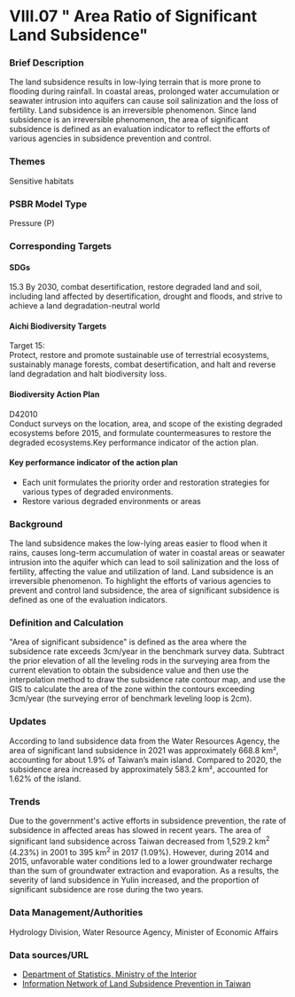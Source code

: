 # VIII.07 " Area Ratio of Significant Land Subsidence"

<script type="text/javascript" src="http://cdn.mathjax.org/mathjax/latest/MathJax.js?config=TeX-AMS-MML_HTMLorMML"></script>

### Brief Description
The land subsidence results in low-lying terrain that is more prone to flooding during rainfall. In coastal areas, prolonged water accumulation or seawater intrusion into aquifers can cause soil salinization and the loss of fertility. Land subsidence is an irreversible phenomenon. Since land subsidence is an irreversible phenomenon, the area of significant subsidence is defined as an evaluation indicator to reflect the efforts of various agencies in subsidence prevention and control.

### Themes
Sensitive habitats
### PSBR Model Type
Pressure (P)
### Corresponding Targets
#### SDGs
15.3 By 2030, combat desertification, restore degraded land and soil, including land affected by desertification, drought and floods, and strive to achieve a land degradation-neutral world
#### Aichi Biodiversity Targets
Target 15:<br> Protect, restore and promote sustainable use of terrestrial ecosystems, sustainably manage forests, combat desertification, and halt and reverse land degradation and halt biodiversity loss.
#### Biodiversity Action Plan
D42010<br> Conduct surveys on the location, area, and scope of the existing degraded ecosystems before 2015, and formulate countermeasures to restore the degraded ecosystems.Key performance indicator of the action plan.
#### Key performance indicator of the action plan
* Each unit formulates the priority order and restoration strategies for various types of degraded environments.
* Restore various degraded environments or areas
### Background
The land subsidence makes the low-lying areas easier to flood when it rains, causes long-term accumulation of water in coastal areas or seawater intrusion into the aquifer which can lead to soil salinization and the loss of fertility, affecting the value and utilization of land. Land subsidence is an irreversible phenomenon. To highlight the efforts of various agencies to prevent and control land subsidence, the area of significant subsidence is defined as one of the evaluation indicators.
### Definition and Calculation
"Area of significant subsidence" is defined as the area where the subsidence rate exceeds 3cm/year in the benchmark survey data. Subtract the prior elevation of all the leveling rods in the surveying area from the current elevation to obtain the subsidence value and then use the interpolation method to draw the subsidence rate contour map, and use the GIS to calculate the area of the zone within the contours exceeding 3cm/year (the surveying error of benchmark leveling loop is 2cm).
### Updates
According to land subsidence data from the Water Resources Agency, the area of significant land subsidence in 2021 was approximately 668.8 km², accounting for about 1.9% of Taiwan’s main island. Compared to 2020, the subsidence area increased by approximately 583.2 km², accounted for 1.62% of the island.
### Trends
Due to the government's active efforts in subsidence prevention, the rate of subsidence in affected areas has slowed in recent years. The area of significant land subsidence across Taiwan decreased from 1,529.2 km<sup>2</sup> (4.23%) in 2001 to 395 km<sup>2</sup> in 2017 (1.09%). However, during 2014 and 2015, unfavorable water conditions led to a lower groundwater recharge than the sum of groundwater extraction and evaporation. As a results, the severity of land subsidence in Yulin increased, and the proportion of significant subsidence are rose during the two years.
### Data Management/Authorities
Hydrology Division, Water Resource Agency, Minister of Economic Affairs
### Data sources/URL
* [Department of Statistics, Ministry of the Interior](https://statis.moi.gov.tw/micst/stmain.jsp?sys=210&funid=c0110101&type=1)
* [Information Network of Land Subsidence Prevention in Taiwan](http://www.lsprc.ncku.edu.tw/zh-tw/trend.php?action=view&id=4)
